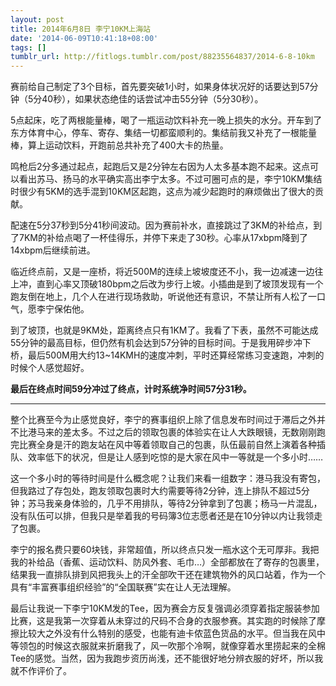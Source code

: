 ```yaml
---
layout: post
title: 2014年6月8日 李宁10KM上海站
date: '2014-06-09T10:41:18+08:00'
tags: []
tumblr_url: http://fitlogs.tumblr.com/post/88235564837/2014-6-8-10km
---
```

赛前给自己制定了3个目标，首先要突破1小时，如果身体状况好的话要达到57分钟（5分40秒），如果状态绝佳的话尝试冲击55分钟（5分30秒）。

5点起床，吃了两根能量棒，喝了一瓶运动饮料补充一晚上损失的水分。开车到了东方体育中心，停车、寄存、集结一切都蛮顺利的。集结前我又补充了一根能量棒，算上运动饮料，开跑前总共补充了400大卡的热量。

鸣枪后2分多通过起点，起跑后又是2分钟左右因为人太多基本跑不起来。这点可以看出苏马、扬马的水平确实高出李宁太多。不过可圈可点的是，李宁10KM集结时很少有5KM的选手混到10KM区起跑，这点为减少起跑时的麻烦做出了很大的贡献。

配速在5分37秒到5分41秒间波动。因为赛前补水，直接跳过了3KM的补给点，到了7KM的补给点喝了一杯佳得乐，并停下来走了30秒。心率从17xbpm降到了14xbpm后继续前进。

临近终点前，又是一座桥，将近500M的连续上坡坡度还不小，我一边减速一边往上冲，直到心率又顶破180bpm之后改为步行上坡。小插曲是到了坡顶发现有一个跑友倒在地上，几个人在进行现场救助，听说他还有意识，不禁让所有人松了一口气，愿李宁保佑他。

到了坡顶，也就是9KM处，距离终点只有1KM了。我看了下表，虽然不可能达成55分钟的最高目标，但仍然有机会达到57分钟的目标时间。于是我用碎步冲下桥，最后500M用大约13~14KMH的速度冲刺，平时还算经常练习变速跑，冲刺的时候个人感觉超好。

**最后在终点时间59分冲过了终点，计时系统净时间57分31秒。**

---

整个比赛至今为止感觉良好，李宁的赛事组织上除了信息发布时间过于滞后之外并不比港马来的差太多。不过之后的领取包裹的体验实在让人大跌眼镜，无数刚刚跑完比赛全身是汗的跑友站在风中等着领取自己的包裹，队伍最前自然上演着各种插队、效率低下的状况，但是让人感到吃惊的是大家在风中一等就是一个多小时……

这一个多小时的等待时间是什么概念呢？让我们来看一组数字：港马我没有寄包，但我路过了存包处，跑友领取包裹时大约需要等待2分钟，连上排队不超过5分钟；苏马我亲身体验的，几乎不用排队，等待2分钟拿到了包裹；杨马一片混乱，没有队伍可以排，但我只是举着我的号码簿3位志愿者还是在10分钟以内让我领走了包裹。

李宁的报名费只要60块钱，非常超值，所以终点只发一瓶水这个无可厚非。我把我的补给品（香蕉、运动饮料、防风外套、毛巾…）全部都放在了寄存的包裹里，结果我一直排队排到风把我头上的汗全部吹干还在建筑物外的风口站着，作为一个具有“丰富赛事组织经验”的“全国联赛”实在让人无法理解。

最后让我说一下李宁10KM发的Tee，因为赛会方反复强调必须穿着指定服装参加比赛，这是我第一次穿着从未穿过的尺码不合身的衣服参赛。其实跑的时候除了摩擦比较大之外没有什么特别的感受，也能有迪卡侬蓝色货品的水平。但当我在风中等领包的时候这衣服就来折磨我了，风一吹那个冷啊，就像穿着水里捞起来的全棉Tee的感觉。当然，因为我跑步资历尚浅，还不能很好地分辨衣服的好坏，所以我就不作评价了。